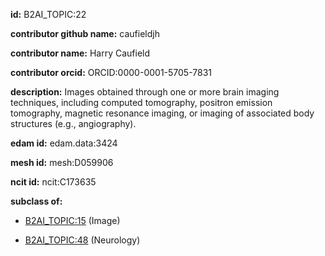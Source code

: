 **id:** B2AI_TOPIC:22

**contributor github name:** caufieldjh

**contributor name:** Harry Caufield

**contributor orcid:** ORCID:0000-0001-5705-7831

**description:** Images obtained through one or more brain imaging techniques, including computed tomography, positron emission tomography, magnetic resonance imaging, or imaging of associated body structures (e.g., angiography).

**edam id:** edam.data:3424

**mesh id:** mesh:D059906

**ncit id:** ncit:C173635

**subclass of:**

- [B2AI_TOPIC:15](../topics/Image.markdown) (Image)

- [B2AI_TOPIC:48](../topics/Neurology.markdown) (Neurology)
